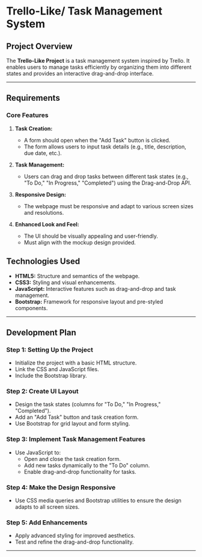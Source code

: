 # Trello-Like/ Task Management System 

## Project Overview
The **Trello-Like Project** is a task management system inspired by Trello. It enables users to manage tasks efficiently by organizing them into different states and provides an interactive drag-and-drop interface.

---

## Requirements

### Core Features
1. **Task Creation:**
   - A form should open when the "Add Task" button is clicked.
   - The form allows users to input task details (e.g., title, description, due date, etc.).

2. **Task Management:**
   - Users can drag and drop tasks between different task states (e.g., "To Do," "In Progress," "Completed") using the Drag-and-Drop API.

3. **Responsive Design:**
   - The webpage must be responsive and adapt to various screen sizes and resolutions.

4. **Enhanced Look and Feel:**
   - The UI should be visually appealing and user-friendly.
   - Must align with the mockup design provided.


## Technologies Used
- **HTML5:** Structure and semantics of the webpage.
- **CSS3:** Styling and visual enhancements.
- **JavaScript:** Interactive features such as drag-and-drop and task management.
- **Bootstrap:** Framework for responsive layout and pre-styled components.

---

## Development Plan
### Step 1: Setting Up the Project
- Initialize the project with a basic HTML structure.
- Link the CSS and JavaScript files.
- Include the Bootstrap library.

### Step 2: Create UI Layout
- Design the task states (columns for "To Do," "In Progress," "Completed").
- Add an "Add Task" button and task creation form.
- Use Bootstrap for grid layout and form styling.

### Step 3: Implement Task Management Features
- Use JavaScript to:
  - Open and close the task creation form.
  - Add new tasks dynamically to the "To Do" column.
  - Enable drag-and-drop functionality for tasks.

### Step 4: Make the Design Responsive
- Use CSS media queries and Bootstrap utilities to ensure the design adapts to all screen sizes.

### Step 5: Add Enhancements
- Apply advanced styling for improved aesthetics.
- Test and refine the drag-and-drop functionality.

---






